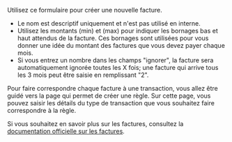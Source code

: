 Utilisez ce formulaire pour créer une nouvelle facture.

* Le nom est descriptif uniquement et n'est pas utilisé en interne.
* Utilisez les montants (min) et (max) pour indiquer les bornages bas et haut attendus de la facture. Ces bornages sont utilisées pour vous donner une idée du montant des factures que vous devez payer chaque mois.
* Si vous entrez un nombre dans les champs "ignorer", la facture sera automatiquement ignorée toutes les X fois; une facture qui arrive tous les 3 mois peut être saisie en remplissant "2".

Pour faire correspondre chaque facture à une transaction, vous allez être guidé vers la page qui permet de créer une règle. Sur cette page, vous pouvez saisir les détails du type de transaction que vous souhaitez faire correspondre à la règle.

Si vous souhaitez en savoir plus sur les factures, consultez la [documentation officielle sur les factures](https://docs.firefly-iii.org/advanced-concepts/bills).